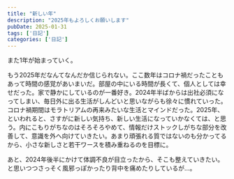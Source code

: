 ```yaml
---
title: "新しい年"
description: "2025年もよろしくお願いします"
pubDate: 2025-01-31
tags: ['日記']
categories: ['日記']
---
```


また1年が始まっていく。  

もう2025年だなんてなんだか信じられない。ここ数年はコロナ禍だったこともあって時間の感覚があいまいだ。部屋の中にいる時間が長くて、個人としては幸せだった。家で静かにしているのが一番好き。2024年半ばからは出社必須になってしまい、毎日外に出る生活がしんどいと思いながらも徐々に慣れていった。  
コロナ禍期間はモラトリアムの再来みたいな生活とマインドだった。2025年、といわれると、さすがに新しい気持ち、新しい生活になっていかなくては、と思う。内にこもりがちなのはそろそろやめて、情報だけストックしがちな部分を改善して、意識を外へ向けていきたい。あまり頑張れる質ではないのも分かってるから、小さな新しさと若干ワースを積み重ねるのを目標に。  

あと、2024年後半にかけて体調不良が目立ったから、そこも整えていきたい。と思いつつさっそく風邪っぽかったり背中を痛めたりしているが…。